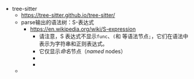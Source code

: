 - tree-sitter
	- https://tree-sitter.github.io/tree-sitter/
	- parse输出的语法树：S-表达式
		- https://en.wikipedia.org/wiki/S-expression
			- 请注意，S 表达式不显示`func`、`(`和 等语法节点`;`，它们在语法中表示为字符串和正则表达式。
			- 它仅显示*命名*节点（*named* nodes）
			-
			-
	-